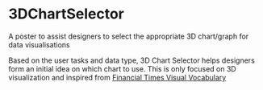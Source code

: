 # 3DChartSelector
A poster to assist designers to select the appropriate 3D chart/graph for data visualisations

Based on the user tasks and data type, 3D Chart Selector helps designers form an initial idea on which chart to use. This is only focused on 3D visualization and inspired from [Financial Times Visual Vocabulary](https://github.com/ft-interactive/chart-doctor/tree/master/visual-vocabulary)
